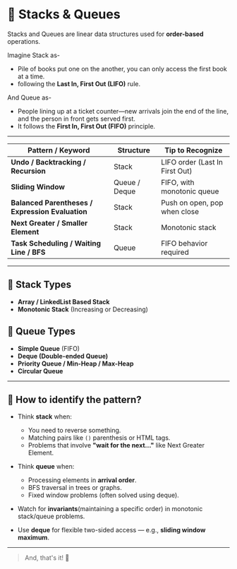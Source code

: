 # 🧱 Stacks & Queues

Stacks and Queues are linear data structures used for **order-based** operations.

Imagine Stack as-
- Pile of books put one on the another, you can only access the first book at a time.
- following the **Last In, First Out (LIFO)** rule.


And Queue as-
- People lining up at a ticket counter—new arrivals join the end of the line, and the person in front gets served first.
- It follows the **First In, First Out (FIFO)** principle.


---

| Pattern / Keyword | Structure | Tip to Recognize |
|------------------|-----------|------------------|
| **Undo / Backtracking / Recursion** | Stack | LIFO order (Last In First Out) |
| **Sliding Window** | Queue / Deque | FIFO, with monotonic queue |
| **Balanced Parentheses / Expression Evaluation** | Stack | Push on open, pop when close |
| **Next Greater / Smaller Element** | Stack | Monotonic stack |
| **Task Scheduling / Waiting Line / BFS** | Queue | FIFO behavior required |

---

## 🔄 Stack Types

- **Array / LinkedList Based Stack**
- **Monotonic Stack** (Increasing or Decreasing)

## 🔁 Queue Types

- **Simple Queue** (FIFO)
- **Deque (Double-ended Queue)**
- **Priority Queue / Min-Heap / Max-Heap**
- **Circular Queue**

---

## 🧠 How to identify the pattern?

- Think **stack** when:
  - You need to reverse something.
  - Matching pairs like `()` parenthesis or HTML tags.
  - Problems that involve **"wait for the next..."** like Next Greater Element.

- Think **queue** when:
  - Processing elements in **arrival order**.
  - BFS traversal in trees or graphs.
  - Fixed window problems (often solved using deque).

- Watch for **invariants**(maintaining a specific order) in monotonic stack/queue problems.

- Use **deque** for flexible two-sided access — e.g., **sliding window maximum**.
  
---

> And, that's it! 💪
